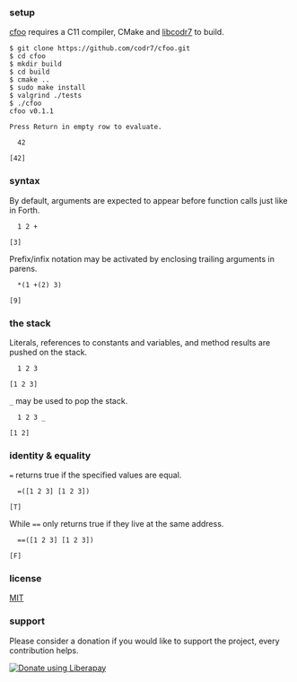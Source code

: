 ### setup
[cfoo](https://github.com/codr7/cfoo) requires a C11 compiler, CMake and [libcodr7](https://github.com/codr7/libcodr7) to build.

```
$ git clone https://github.com/codr7/cfoo.git
$ cd cfoo
$ mkdir build
$ cd build
$ cmake ..
$ sudo make install
$ valgrind ./tests
$ ./cfoo
cfoo v0.1.1

Press Return in empty row to evaluate.

  42

[42]
```

### syntax
By default, arguments are expected to appear before function calls just like in Forth.

```
  1 2 +

[3]
```

Prefix/infix notation may be activated by enclosing trailing arguments in parens.

```
  *(1 +(2) 3)

[9]
```

### the stack
Literals, references to constants and variables, and method results are pushed on the stack.

```
  1 2 3

[1 2 3]
```

`_` may be used to pop the stack.

```
  1 2 3 _

[1 2]
```

### identity & equality
`=` returns true if the specified values are equal.

```
  =([1 2 3] [1 2 3])

[T]
```

While `==` only returns true if they live at the same address. 

```
  ==([1 2 3] [1 2 3])

[F]
```

### license
[MIT](https://github.com/codr7/cfoo/blob/master/LICENSE.txt)

### support
Please consider a donation if you would like to support the project, every contribution helps.

<a href="https://liberapay.com/codr7/donate"><img alt="Donate using Liberapay" src="https://liberapay.com/assets/widgets/donate.svg"></a>